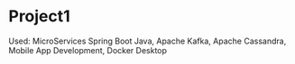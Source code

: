 # Project1
Used: MicroServices Spring Boot Java, Apache Kafka, Apache Cassandra, Mobile App Development, Docker Desktop

